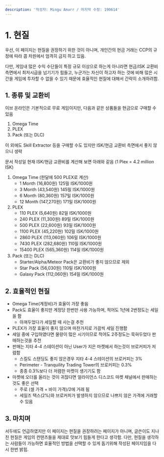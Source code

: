 ```yaml
---
description: '작성자: Mingu Amarr / 마지막 수정: 190614'
---
```


# 1. 현질

우선, 이 페이지는 현질을 권장하기 위한 것이 아니며, 개인간의 현금 거래는 CCP의 규정에 따라 콥 차원에서 엄격히 금지 하고 있음.

다만, 게임내 많은 수익 수단들이 특정 규모 이상으로 하는게 아니라면 현금/ISK 교환비 측면에서 최저시급을 넘기기가 힘들고, 누군가는 자신이 하고자 하는 것에 비해 많은 시간을 게임에 투자할 수 없을 수 있기 때문에 효율적인 현질에 대해서 간략히 소개하려함.

## 1. 종류 및 교환비

이브 온라인은 기본적으로 무료 게임이지만, 다음과 같은 상품들을 현금으로 구매할 수 있음

1. Omega Time
2. PLEX
3. Pack \(또는 DLC\)

이 외에도 Skill Extractor 등을 구매할 수도 있지만 ISK/현금 교환비 측면에서 좋지 않으니 생략

문서 작성일 현재 ISK/현금 교환비를 계산해 보면 아래와 같음 \(1 Plex = 4.2 million ISK\)

1. Omega Time \(한달에 500 PLEX로 계산\)
   * 1 Month \(16,800원\)     125밀 ISK/1000원
   * 3 Month \(43,540원\)     145밀 ISK/1000원
   * 6 Month \(80,360원\)     157밀 ISK/1000원
   * 12 Month \(147,270원\) 171밀 ISK/1000원
2. PLEX
   * 110 PLEX \(5,640원\)           82밀 ISK/1000원
   * 240 PLEX \(11,300원\)         89밀 ISK/1000원
   * 500 PLEX \(22,600원\)         93밀 ISK/1000원
   * 1100 PLEX \(45,220원\)     102밀 ISK/1000원
   * 2860 PLEX \(113,060원\)   106밀 ISK/1000원
   * 7430 PLEX \(282,680원\)   110밀 ISK/1000원
   * 15400 PLEX \(565,360원\) 114밀 ISK/1000원
3. Pack \(또는 DLC\)
   * Starter/Alpha/Meteor Pack은 교환비가 좋지 않으므로 제외
   * Star Pack \(56,030원\)        110밀 ISK/1000원
   * Galaxy Pack \(112,060원\) 154밀 ISK/1000원

## 2. 효율적인 현질

* Omega Time\(계정비\)가 효율이 가장 좋음
* Pack도 효율이 좋지만 계정당 한번만 사용 가능하며, 적어도 1년에 2번정도는 세일을 함
  * 아껴두었다가 세일할 때 사는걸 추천
* PLEX가 가장 효율이 좋지 않으며 마찬가지로 가끔씩 세일 진행함
* 세일 중에 구입하였다면 물량이 많은 시기이므로 적어도 2주정도는 묵혀두었다 판매하는것을 추천
* 판매는 지타 4-4 스테이션이 아닌 User가 지은 마켓에서 하는것이 브로커피가 저렴함
  * 스킬도 스탠딩도 좋지 않은경우 지타 4-4 스테이션의 브로커피는 3%
  * Perimeter - Tranquility Trading Tower의 브로커피는 0.3%
  * 종종 0.3%보다 더 저렴한 마켓이 생기기도 함
* 마켓에 오더를 올리는 것이 귀찮다면 얼라이언스 디스코드 마켓 채널에서 판매하는 것도 좋은 선택
  * 주로 \(셀 가격 + 바이 가격\)/2에 거래 됨
  * 세일즈 택스\(2%\)와 브로커피가 발생하지 않으므로 나쁘지 않은 가격에 거래할 수 있음

## 3. 마치며

서두에도 언급하였지만 이 페이지는 현질을 권장하려는 페이지가 아니며, 글쓴이도 지나친 현질은 게임의 컨탠츠들을 제대로 맛보기 힘들게 한다고 생각함. 다만, 현질을 생각하는 사람들이 가능하면 효율적인 방법을 선택할 수 있게 돕기위해 작성된 페이지임을 다시 한번 밝힘.

